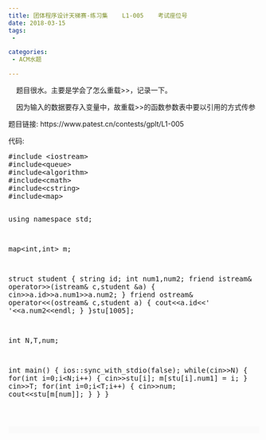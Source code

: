 ```yaml
---
title: 团体程序设计天梯赛-练习集	L1-005    考试座位号
date: 2018-03-15
tags:
 - 

categories:
 - ACM水题

---
```


<p>    题目很水。主要是学会了怎么重载&gt;&gt;，记录一下。</p><p>    因为输入的数据要存入变量中，故重载&gt;&gt;的函数参数表中要以引用的方式传参<br /></p><p>题目链接: https://www.patest.cn/contests/gplt/L1-005<br /></p><p>代码:</p><pre class="cpp">#include &lt;iostream&gt;
#include&lt;queue&gt;
#include&lt;algorithm&gt;
#include&lt;cmath&gt;
#include&lt;cstring&gt;
#include&lt;map&gt;

using namespace std;

map&lt;int,int&gt; m;

struct student
{
	string id;
	int num1,num2;
	friend istream&amp; operator&gt;&gt;(istream&amp; c,student &amp;a)
	{
		cin&gt;&gt;a.id&gt;&gt;a.num1&gt;&gt;a.num2;
	}
	friend ostream&amp; operator&lt;&lt;(ostream&amp; c,student a)
	{
		cout&lt;&lt;a.id&lt;&lt;' '&lt;&lt;a.num2&lt;&lt;endl;
	}
}stu[1005];

int N,T,num;

int main()
{
	ios::sync_with_stdio(false);
	while(cin&gt;&gt;N)
	{
		for(int i=0;i&lt;N;i++)
		{
			cin&gt;&gt;stu[i];
			m[stu[i].num1] = i;
		}
		cin&gt;&gt;T;
		for(int i=0;i&lt;T;i++)
		{
			cin&gt;&gt;num;
			cout&lt;&lt;stu[m[num]];
		}
	}
}
</pre><br /><div><p style="margin-bottom:1.5em;border:0px;font-size:12px;line-height:inherit;font-family:'Droid Sans', Verdana, 'Microsoft YaHei', Tahoma, sans-serif;vertical-align:baseline;color:rgb(51,51,51);background-color:rgb(250,250,250);"><br /></p></div>

